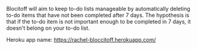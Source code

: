 Blocitoff will aim to keep to-do lists manageable by automatically deleting to-do items that have not been completed after 7 days. The hypothesis is that if the to-do item is not important enough to be completed in 7 days, it doesn't belong on your to-do list.

Heroku app name: https://rachel-bloccitoff.herokuapp.com/